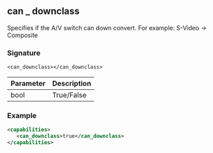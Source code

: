 ## can \_  downclass

Specifies if the A/V switch can down convert. For example: S-Video -\> Composite


### Signature

`<can_downclass></can_downclass>`


| Parameter | Description |
| --- | --- |
| bool | True/False |


### Example

```xml
<capabilities>
   <can_downclass>true</can_downclass>
</capabilities>
```
